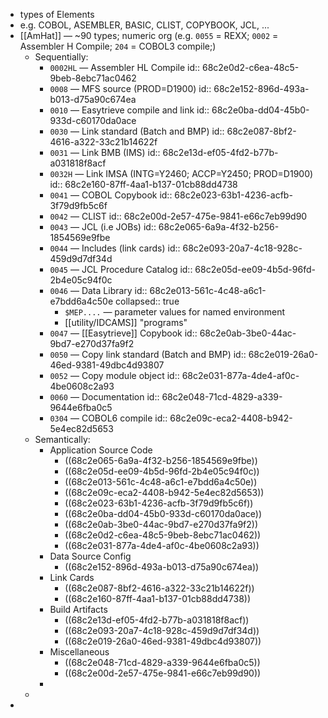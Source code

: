 - types of Elements
- e.g. COBOL, ASEMBLER, BASIC, CLIST, COPYBOOK, JCL, ...
- [[AmHat]] — ~90 types; numeric org (e.g. `0055` = REXX; `0002` = Assembler H Compile; `204` = COBOL3 compile;)
	- Sequentially:
		- `0002HL` — Assembler HL Compile
		  id:: 68c2e0d2-c6ea-48c5-9beb-8ebc71ac0462
		- `0008` — MFS source (PROD=D1900)
		  id:: 68c2e152-896d-493a-b013-d75a90c674ea
		- `0010` — Easytrieve compile and link
		  id:: 68c2e0ba-dd04-45b0-933d-c60170da0ace
		- `0030` — Link standard (Batch and BMP)
		  id:: 68c2e087-8bf2-4616-a322-33c21b14622f
		- `0031` — Link BMB (IMS)
		  id:: 68c2e13d-ef05-4fd2-b77b-a031818f8acf
		- `0032H` — Link IMSA (INTG=Y2460; ACCP=Y2450; PROD=D1900)
		  id:: 68c2e160-87ff-4aa1-b137-01cb88dd4738
		- `0041` — COBOL Copybook
		  id:: 68c2e023-63b1-4236-acfb-3f79d9fb5c6f
		- `0042` — CLIST
		  id:: 68c2e00d-2e57-475e-9841-e66c7eb99d90
		- `0043` — JCL (i.e JOBs)
		  id:: 68c2e065-6a9a-4f32-b256-1854569e9fbe
		- `0044` — Includes (link cards)
		  id:: 68c2e093-20a7-4c18-928c-459d9d7df34d
		- `0045` — JCL Procedure Catalog
		  id:: 68c2e05d-ee09-4b5d-96fd-2b4e05c94f0c
		- `0046` — Data Library
		  id:: 68c2e013-561c-4c48-a6c1-e7bdd6a4c50e
		  collapsed:: true
			- `$MEP....` — parameter values for named environment
			- [[utility/IDCAMS]] "programs"
		- `0047` — [[Easytrieve]] Copybook
		  id:: 68c2e0ab-3be0-44ac-9bd7-e270d37fa9f2
		- `0050` — Copy link standard (Batch and BMP)
		  id:: 68c2e019-26a0-46ed-9381-49dbc4d93807
		- `0052` — Copy module object
		  id:: 68c2e031-877a-4de4-af0c-4be0608c2a93
		- `0060` — Documentation
		  id:: 68c2e048-71cd-4829-a339-9644e6fba0c5
		- `0304` — COBOL6 compile
		  id:: 68c2e09c-eca2-4408-b942-5e4ec82d5653
	- Semantically:
		- Application Source Code
			- ((68c2e065-6a9a-4f32-b256-1854569e9fbe))
			- ((68c2e05d-ee09-4b5d-96fd-2b4e05c94f0c))
			- ((68c2e013-561c-4c48-a6c1-e7bdd6a4c50e))
			- ((68c2e09c-eca2-4408-b942-5e4ec82d5653))
			- ((68c2e023-63b1-4236-acfb-3f79d9fb5c6f))
			- ((68c2e0ba-dd04-45b0-933d-c60170da0ace))
			- ((68c2e0ab-3be0-44ac-9bd7-e270d37fa9f2))
			- ((68c2e0d2-c6ea-48c5-9beb-8ebc71ac0462))
			- ((68c2e031-877a-4de4-af0c-4be0608c2a93))
		- Data Source Config
			- ((68c2e152-896d-493a-b013-d75a90c674ea))
		- Link Cards
			- ((68c2e087-8bf2-4616-a322-33c21b14622f))
			- ((68c2e160-87ff-4aa1-b137-01cb88dd4738))
		- Build Artifacts
			- ((68c2e13d-ef05-4fd2-b77b-a031818f8acf))
			- ((68c2e093-20a7-4c18-928c-459d9d7df34d))
			- ((68c2e019-26a0-46ed-9381-49dbc4d93807))
		- Miscellaneous
			- ((68c2e048-71cd-4829-a339-9644e6fba0c5))
			- ((68c2e00d-2e57-475e-9841-e66c7eb99d90))
		-
	-
-